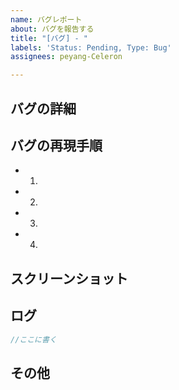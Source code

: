 ```yaml
---
name: バグレポート
about: バグを報告する
title: "[バグ] - "
labels: 'Status: Pending, Type: Bug'
assignees: peyang-Celeron

---
```


## バグの詳細

## バグの再現手順
+ 1.
+ 2.
+ 3.
+ 4.
<!-- 他にもあったら書いて。なかったら消して() -->

## スクリーンショット
<!-- (あれば !>

## 環境
<!-- バージョンとかModとか、必要ならば書いて() -->

## ログ
<!-- エラーのログとかあったら書いて -->
```java
//ここに書く
```

## その他
<!-- 何かあったら書いて !>
